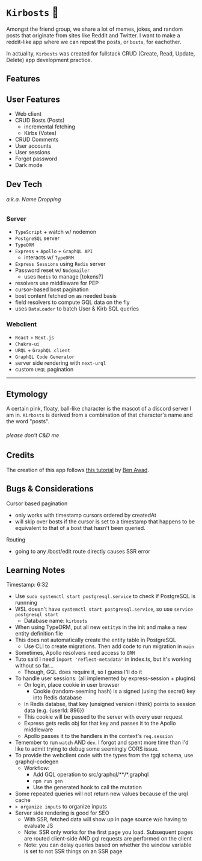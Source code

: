 # `Kirbosts` 👾

Amongst the friend group, we share a lot of memes, jokes, and random posts that originate from sites like Reddit and Twitter. I want to make a reddit-like app where we can repost the posts, or `bosts`, for eachother.

In actuality, `Kirbosts` was created for fullstack CRUD (Create, Read, Update, Delete) app development practice. 

<!-- 🎉 [Create your own bosts here!](https:// hee hee /) 🎉 -->

## Features

<!-- TODO: business-englishify this section -->

## User Features

- Web client
- CRUD Bosts (Posts)
  - incremental fetching
  - Kirbs (Votes)
- CRUD Comments
- User accounts
- User sessions
- Forgot password
- Dark mode

## Dev Tech

###### a.k.a. Name Dropping

### Server

- `TypeScript` + watch w/ nodemon
- `PostgreSQL` server
- `TypeORM`
- `Express` + `Apollo` + `GraphQL API`
  - interacts w/ `TypeORM`
- `Express Sessions` using `Redis` server
- Password reset w/ `Nodemailer`
  - uses `Redis` to manage [tokens?]
- resolvers use middleware for PEP
- cursor-based bost pagination
- bost content fetched on as needed basis
- field resolvers to compute GQL data on the fly
- uses `DataLoader` to batch User & Kirb SQL queries

### Webclient

- `React` + `Next.js` 
- `Chakra-ui`
- `URQL` + `GraphQL client`
- `GraphQL Code Generator`
- server side rendering with `next-urql`
- custom `URQL` pagination

---

## Etymology

A certain pink, floaty, ball-like character is the mascot of a discord server I am in. `Kirbosts` is derived from a combination of that character's name and the word "posts".

###### please don't C&D me

## Credits

The creation of this app follows [this tutorial](https://youtu.be/I6ypD7qv3Z8) by [Ben Awad](https://www.youtube.com/c/BenAwad97).

## Bugs & Considerations

Cursor based pagination

- only works with timestamp cursors ordered by createdAt
- will skip over bosts if the cursor is set to a timestamp that happens to be equivalent to that of a bost that hasn't been queried.

Routing

- going to any /bost/edit route directly causes SSR error

## Learning Notes

Timestamp: 6:32

- Use `sudo systemctl start postgresql.service` to check if PostgreSQL is runnning
- WSL doesn't have `systemctl start postgresql.service`, so use `service postgresql start`
  - Database name: `kirbosts`
- When using TypeORM, put all new `entity`s in the init and make a new entity definition file
- This does not automatically create the entity table in PostgreSQL
  - Use CLI to create migrations. Then add code to run migration in `main`
- Sometimes, Apollo resolvers need access to `ORM`
- Tuto said I need `import 'reflect-metadata'` in index.ts, but it's working without so far...
  - Though, GQL does require it, so I guess I'll do it
- To handle user sessions: (all implemented by express-session + plugins)
  - On login, place cookie in user browser
    - Cookie (random-seeming hash) is a signed (using the secret) key into Redis database
  - In Redis databse, that key (unsigned version i think) points to session data (e.g. {userId: 896})
  - This cookie will be passed to the server with every user request
  - Express gets redis obj for that key and passes it to the Apollo middleware
  - Apollo passes it to the handlers in the context's `req.session`
- Temember to run `watch` AND `dev`. I forgot and spent more time than I'd like to admit trying to debug some seemingly CORS issue.
- To provide the webclient code with the types from the tgql schema, use graphql-codegen
  - Workflow:
    - Add GQL operation to src/graphql/**/\*.graphql
    - `npm run gen`
    - Use the generated hook to call the mutation
- Some repeated queries will not return new values because of the urql cache
- `> organize inputs` to organize inputs
- Server side rendering is good for SEO
  - With SSR, fetched data will show up in page source w/o having to evaluate JS
  - Note: SSR only works for the first page you load. Subsequent pages are routed client-side AND gql requests are performed on the client
  - Note: you can delay queries based on whether the window variable is set to not SSR things on an SSR page
